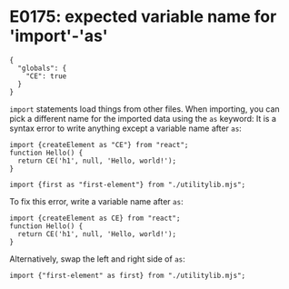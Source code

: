 # E0175: expected variable name for 'import'-'as'

```config-for-examples
{
  "globals": {
    "CE": true
  }
}
```

`import` statements load things from other files. When importing, you can pick a
different name for the imported data using the `as` keyword: It is a syntax
error to write anything except a variable name after `as`:

    import {createElement as "CE"} from "react";
    function Hello() {
      return CE('h1', null, 'Hello, world!');
    }

    import {first as "first-element"} from "./utilitylib.mjs";

To fix this error, write a variable name after `as`:

    import {createElement as CE} from "react";
    function Hello() {
      return CE('h1', null, 'Hello, world!');
    }

Alternatively, swap the left and right side of `as`:

    import {"first-element" as first} from "./utilitylib.mjs";
